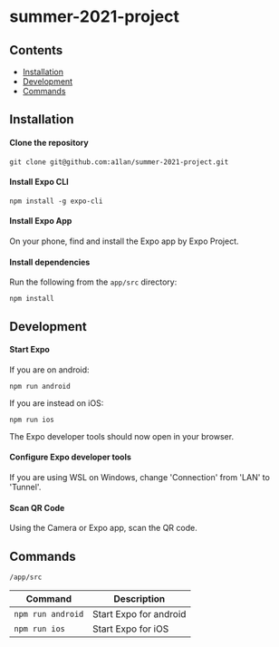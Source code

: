 # summer-2021-project

## Contents

  * [Installation](#installation)
  * [Development](#development)
  * [Commands](#commands)

## Installation

#### Clone the repository

```console
git clone git@github.com:a1lan/summer-2021-project.git
```

#### Install Expo CLI

```console
npm install -g expo-cli
```

#### Install Expo App

On your phone, find and install the Expo app by Expo Project.

#### Install dependencies

Run the following from the `app/src` directory:

```console
npm install
```

## Development

#### Start Expo

If you are on android:

```console
npm run android
```

If you are instead on iOS:

```console
npm run ios
```

The Expo developer tools should now open in your browser.

#### Configure Expo developer tools

If you are using WSL on Windows, change 'Connection' from 'LAN' to 'Tunnel'.

#### Scan QR Code

Using the Camera or Expo app, scan the QR code.

## Commands

`/app/src`

|Command|Description|
|-------|-----------|
| `npm run android` | Start Expo for android |
| `npm run ios` | Start Expo for iOS |